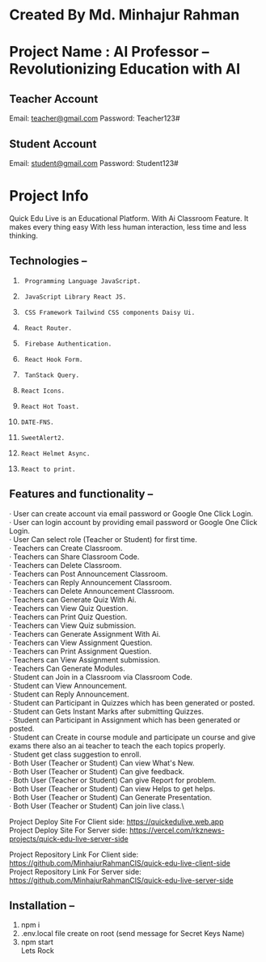 # Created By Md. Minhajur Rahman

# Project Name : AI Professor – Revolutionizing Education with AI

## Teacher Account
Email: teacher@gmail.com
Password: Teacher123#
## Student Account
Email: student@gmail.com
Password: Student123#

# Project Info
Quick Edu Live is an Educational Platform. With Ai Classroom Feature. It makes every thing easy With less human interaction, less time and less thinking.

## Technologies  –
1.      Programming Language JavaScript.
2.      JavaScript Library React JS.
3.      CSS Framework Tailwind CSS components Daisy Ui.
4.      React Router.
5.      Firebase Authentication.
8.      React Hook Form.
9.      TanStack Query.
10.     React Icons.
11.     React Hot Toast.
12.     DATE-FNS.
13.     SweetAlert2.
14.     React Helmet Async.
15.     React to print.

## Features and functionality –
·         User can create account via email password or Google One Click Login. \
·         User can login account by providing email password or Google One Click Login.\
·         User Can select role (Teacher or Student) for first time.\
·         Teachers can Create Classroom.\
·         Teachers can Share Classroom Code.\
·         Teachers can Delete Classroom.\
·         Teachers can Post Announcement Classroom.\
·         Teachers can Reply Announcement Classroom.\
·         Teachers can Delete Announcement Classroom.\
·         Teachers can Generate Quiz With Ai.\
·         Teachers can View Quiz Question.\
·         Teachers can Print Quiz Question.\
·         Teachers can View Quiz submission.\
·         Teachers can Generate Assignment With Ai.\
·         Teachers can View Assignment Question.\
·         Teachers can Print Assignment Question.\
·         Teachers can View Assignment submission.\
·         Teachers Can Generate Modules.\
·         Student can Join in a Classroom via Classroom Code.\
·         Student can View Announcement.\
·         Student can Reply Announcement.\
·         Student can Participant in Quizzes which has been generated or posted.\
·         Student can Gets Instant Marks after submitting Quizzes.\
·         Student can Participant in Assignment which has been generated or posted.\
·         Student can Create in course module and participate un course and give exams there also an ai teacher to teach the each topics properly.\
·         Student get class suggestion to enroll.\
·         Both User (Teacher or Student) Can view What's New.\
·         Both User (Teacher or Student) Can give feedback.\
·         Both User (Teacher or Student) Can give Report for problem.\
·         Both User (Teacher or Student) Can view Helps to get helps.\
·         Both User (Teacher or Student) Can Generate Presentation.\
·         Both User (Teacher or Student) Can join live class.\

Project Deploy Site For Client side: https://quickedulive.web.app
  \
Project Deploy Site For Server side: https://vercel.com/rkznews-projects/quick-edu-live-server-side



Project Repository Link For Client side: https://github.com/MinhajurRahmanCIS/quick-edu-live-client-side 
\
Project Repository Link For Server side: https://github.com/MinhajurRahmanCIS/quick-edu-live-server-side

## Installation  –
1. npm i
2. .env.local file create on root (send message for Secret Keys Name)
3. npm start
\
Lets Rock